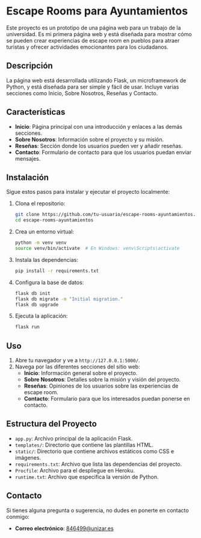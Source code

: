 # Escape Rooms para Ayuntamientos

Este proyecto es un prototipo de una página web para un trabajo de la universidad. Es mi primera página web y está diseñada para mostrar cómo se pueden crear experiencias de escape room en pueblos para atraer turistas y ofrecer actividades emocionantes para los ciudadanos.

## Descripción

La página web está desarrollada utilizando Flask, un microframework de Python, y está diseñada para ser simple y fácil de usar. Incluye varias secciones como Inicio, Sobre Nosotros, Reseñas y Contacto.

## Características

- **Inicio**: Página principal con una introducción y enlaces a las demás secciones.
- **Sobre Nosotros**: Información sobre el proyecto y su misión.
- **Reseñas**: Sección donde los usuarios pueden ver y añadir reseñas.
- **Contacto**: Formulario de contacto para que los usuarios puedan enviar mensajes.

## Instalación

Sigue estos pasos para instalar y ejecutar el proyecto localmente:

1. Clona el repositorio:
    ```sh
    git clone https://github.com/tu-usuario/escape-rooms-ayuntamientos.git
    cd escape-rooms-ayuntamientos
    ```

2. Crea un entorno virtual:
    ```sh
    python -m venv venv
    source venv/bin/activate  # En Windows: venv\Scripts\activate
    ```

3. Instala las dependencias:
    ```sh
    pip install -r requirements.txt
    ```

4. Configura la base de datos:
    ```sh
    flask db init
    flask db migrate -m "Initial migration."
    flask db upgrade
    ```

5. Ejecuta la aplicación:
    ```sh
    flask run
    ```

## Uso

1. Abre tu navegador y ve a `http://127.0.0.1:5000/`.
2. Navega por las diferentes secciones del sitio web:
    - **Inicio**: Información general sobre el proyecto.
    - **Sobre Nosotros**: Detalles sobre la misión y visión del proyecto.
    - **Reseñas**: Opiniones de los usuarios sobre las experiencias de escape room.
    - **Contacto**: Formulario para que los interesados puedan ponerse en contacto.

## Estructura del Proyecto

- `app.py`: Archivo principal de la aplicación Flask.
- `templates/`: Directorio que contiene las plantillas HTML.
- `static/`: Directorio que contiene archivos estáticos como CSS e imágenes.
- `requirements.txt`: Archivo que lista las dependencias del proyecto.
- `Procfile`: Archivo para el despliegue en Heroku.
- `runtime.txt`: Archivo que especifica la versión de Python.

## Contacto

Si tienes alguna pregunta o sugerencia, no dudes en ponerte en contacto conmigo:

- **Correo electrónico**: 846499@unizar.es
